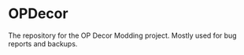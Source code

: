 # OPDecor
The repository for the OP Decor Modding project.  Mostly used for bug reports and backups.
